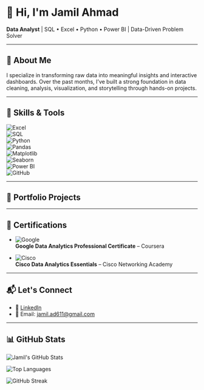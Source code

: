 # 👋 Hi, I'm Jamil Ahmad  
**Data Analyst** | SQL • Excel • Python • Power BI | Data-Driven Problem Solver

---

## 📌 About Me

I specialize in transforming raw data into meaningful insights and interactive dashboards. Over the past months, I’ve built a strong foundation in data cleaning, analysis, visualization, and storytelling through hands-on projects.

---

## 🔧 Skills & Tools  

![Excel](https://img.shields.io/badge/Excel-217346?style=for-the-badge&logo=microsoft-excel&logoColor=white)  
![SQL](https://img.shields.io/badge/SQL-336791?style=for-the-badge&logo=postgresql&logoColor=white)  
![Python](https://img.shields.io/badge/Python-3776AB?style=for-the-badge&logo=python&logoColor=white)  
![Pandas](https://img.shields.io/badge/Pandas-150458?style=for-the-badge&logo=pandas&logoColor=white)  
![Matplotlib](https://img.shields.io/badge/Matplotlib-0C55A5?style=for-the-badge&logo=plotly&logoColor=white)  
![Seaborn](https://img.shields.io/badge/Seaborn-4B8BBE?style=for-the-badge&logo=python&logoColor=white)  
![Power BI](https://img.shields.io/badge/PowerBI-F2C811?style=for-the-badge&logo=power-bi&logoColor=black)  
![GitHub](https://img.shields.io/badge/GitHub-181717?style=for-the-badge&logo=github&logoColor=white)  

---

## 📁 Portfolio Projects




---

## 🏅 Certifications  

- ![Google](https://img.shields.io/badge/Google%20Data%20Analytics-4285F4?style=for-the-badge&logo=google&logoColor=white)  
  **Google Data Analytics Professional Certificate** – Coursera  

- ![Cisco](https://img.shields.io/badge/Cisco%20Data%20Analytics%20Essentials-1BA0D7?style=for-the-badge&logo=cisco&logoColor=white)  
  **Cisco Data Analytics Essentials** – Cisco Networking Academy  

---

## 📬 Let's Connect

- 🔗 [LinkedIn](https://linkedin.com/in/jamil611)
- 📧 Email: jamil.ad611@gmail.com

---

## 📊 GitHub Stats

![Jamil's GitHub Stats](https://github-readme-stats.vercel.app/api?username=jamil611&show_icons=true&theme=tokyonight)

![Top Languages](https://github-readme-stats.vercel.app/api/top-langs/?username=jamil611&layout=compact&theme=tokyonight)

![GitHub Streak](https://github-readme-streak-stats.herokuapp.com/?user=jamil611&theme=tokyonight)